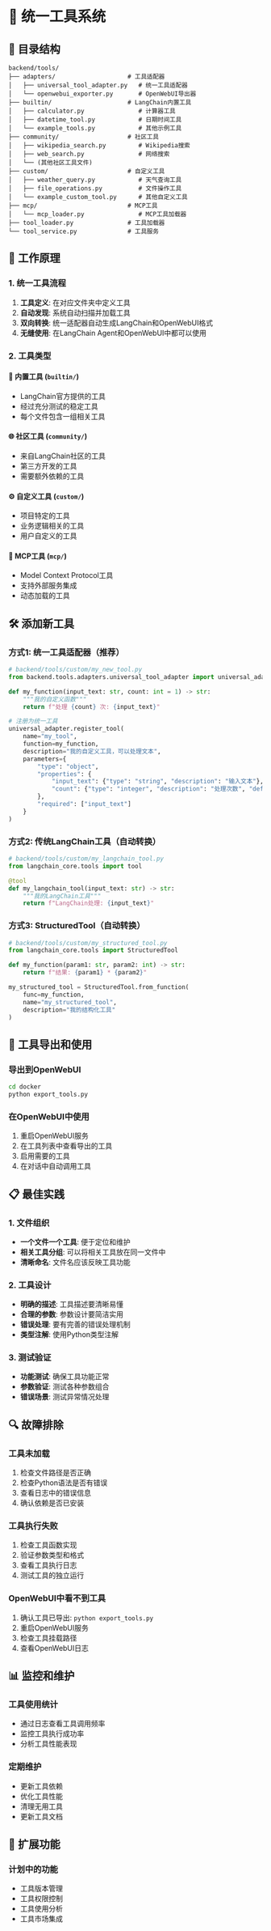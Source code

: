 # 🔧 统一工具系统

## 📁 目录结构

```
backend/tools/
├── adapters/                    # 工具适配器
│   ├── universal_tool_adapter.py   # 统一工具适配器
│   └── openwebui_exporter.py       # OpenWebUI导出器
├── builtin/                     # LangChain内置工具
│   ├── calculator.py               # 计算器工具
│   ├── datetime_tool.py            # 日期时间工具
│   └── example_tools.py            # 其他示例工具
├── community/                   # 社区工具
│   ├── wikipedia_search.py         # Wikipedia搜索
│   ├── web_search.py               # 网络搜索
│   └── (其他社区工具文件)
├── custom/                      # 自定义工具
│   ├── weather_query.py            # 天气查询工具
│   ├── file_operations.py          # 文件操作工具
│   └── example_custom_tool.py      # 其他自定义工具
├── mcp/                         # MCP工具
│   └── mcp_loader.py               # MCP工具加载器
├── tool_loader.py               # 工具加载器
└── tool_service.py              # 工具服务
```

## 🎯 工作原理

### 1. 统一工具流程
1. **工具定义**: 在对应文件夹中定义工具
2. **自动发现**: 系统自动扫描并加载工具
3. **双向转换**: 统一适配器自动生成LangChain和OpenWebUI格式
4. **无缝使用**: 在LangChain Agent和OpenWebUI中都可以使用

### 2. 工具类型

#### 🔨 内置工具 (`builtin/`)
- LangChain官方提供的工具
- 经过充分测试的稳定工具
- 每个文件包含一组相关工具

#### 🌐 社区工具 (`community/`)
- 来自LangChain社区的工具
- 第三方开发的工具
- 需要额外依赖的工具

#### ⚙️ 自定义工具 (`custom/`)
- 项目特定的工具
- 业务逻辑相关的工具
- 用户自定义的工具

#### 🔗 MCP工具 (`mcp/`)
- Model Context Protocol工具
- 支持外部服务集成
- 动态加载的工具

## 🛠️ 添加新工具

### 方式1: 统一工具适配器（推荐）

```python
# backend/tools/custom/my_new_tool.py
from backend.tools.adapters.universal_tool_adapter import universal_adapter

def my_function(input_text: str, count: int = 1) -> str:
    """我的自定义函数"""
    return f"处理 {count} 次: {input_text}"

# 注册为统一工具
universal_adapter.register_tool(
    name="my_tool",
    function=my_function,
    description="我的自定义工具，可以处理文本",
    parameters={
        "type": "object",
        "properties": {
            "input_text": {"type": "string", "description": "输入文本"},
            "count": {"type": "integer", "description": "处理次数", "default": 1}
        },
        "required": ["input_text"]
    }
)
```

### 方式2: 传统LangChain工具（自动转换）

```python
# backend/tools/custom/my_langchain_tool.py
from langchain_core.tools import tool

@tool
def my_langchain_tool(input_text: str) -> str:
    """我的LangChain工具"""
    return f"LangChain处理: {input_text}"
```

### 方式3: StructuredTool（自动转换）

```python
# backend/tools/custom/my_structured_tool.py
from langchain_core.tools import StructuredTool

def my_function(param1: str, param2: int) -> str:
    return f"结果: {param1} * {param2}"

my_structured_tool = StructuredTool.from_function(
    func=my_function,
    name="my_structured_tool",
    description="我的结构化工具"
)
```

## 🚀 工具导出和使用

### 导出到OpenWebUI
```bash
cd docker
python export_tools.py
```

### 在OpenWebUI中使用
1. 重启OpenWebUI服务
2. 在工具列表中查看导出的工具
3. 启用需要的工具
4. 在对话中自动调用工具

## 📋 最佳实践

### 1. 文件组织
- **一个文件一个工具**: 便于定位和维护
- **相关工具分组**: 可以将相关工具放在同一文件中
- **清晰命名**: 文件名应该反映工具功能

### 2. 工具设计
- **明确的描述**: 工具描述要清晰易懂
- **合理的参数**: 参数设计要简洁实用
- **错误处理**: 要有完善的错误处理机制
- **类型注解**: 使用Python类型注解

### 3. 测试验证
- **功能测试**: 确保工具功能正常
- **参数验证**: 测试各种参数组合
- **错误场景**: 测试异常情况处理

## 🔍 故障排除

### 工具未加载
1. 检查文件路径是否正确
2. 检查Python语法是否有错误
3. 查看日志中的错误信息
4. 确认依赖是否已安装

### 工具执行失败
1. 检查工具函数实现
2. 验证参数类型和格式
3. 查看工具执行日志
4. 测试工具的独立运行

### OpenWebUI中看不到工具
1. 确认工具已导出: `python export_tools.py`
2. 重启OpenWebUI服务
3. 检查工具挂载路径
4. 查看OpenWebUI日志

## 📊 监控和维护

### 工具使用统计
- 通过日志查看工具调用频率
- 监控工具执行成功率
- 分析工具性能表现

### 定期维护
- 更新工具依赖
- 优化工具性能
- 清理无用工具
- 更新工具文档

## 🔮 扩展功能

### 计划中的功能
- 工具版本管理
- 工具权限控制
- 工具使用分析
- 工具市场集成
